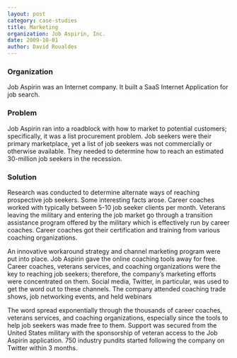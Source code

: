 ```yaml
---
layout: post
category: case-studies
title: Marketing
organization: Job Aspirin, Inc.
date: 2009-10-01
author: David Roualdes
---
```

### Organization

Job Aspirin was an Internet company. It built a SaaS Internet Application for job search.

### Problem

Job Aspirin ran into a roadblock with how to market to potential customers; specifically, it was a list procurement problem. Job seekers were their primary marketplace, yet a list of job seekers was not commercially or otherwise available. They needed to determine how to reach an estimated 30-million job seekers in the recession.

### Solution

Research was conducted to determine alternate ways of reaching prospective job seekers. Some interesting facts arose. Career coaches worked with typically between 5-10 job seeker clients per month. Veterans leaving the military and entering the job market go through a transition assistance program offered by the military which is effectively run by career coaches. Career coaches got their certification and training from various coaching organizations.

An innovative workaround strategy and channel marketing program were put into place. Job Aspirin gave the online coaching tools away for free. Career coaches, veterans services, and coaching organizations were the key to reaching job seekers; therefore, the company’s marketing efforts were concentrated on them. Social media, Twitter, in particular, was used to get the word out to these channels. The company attended coaching trade shows, job networking events, and held webinars

The word spread exponentially through the thousands of career coaches, veterans services, and coaching organizations, especially since the tools to help job seekers was made free to them. Support was secured from the United States military with the sponsorship of veteran access to the Job Aspirin application. 750 industry pundits started following the company on Twitter within 3 months.
